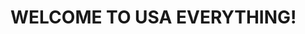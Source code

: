 <!DOCTYPE html>
  <html>
    <head>
      <meta charset="utf-8">
      <title>USA Everything! - Home</title>
      <style>
      </style>
    </head>
    <body>
    <h1>WELCOME TO USA EVERYTHING!</h1>
    </body>
  </html>
